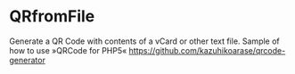 # QRfromFile
Generate a QR Code with contents of a vCard or other text file. Sample of how to use »QRCode for PHP5« https://github.com/kazuhikoarase/qrcode-generator
